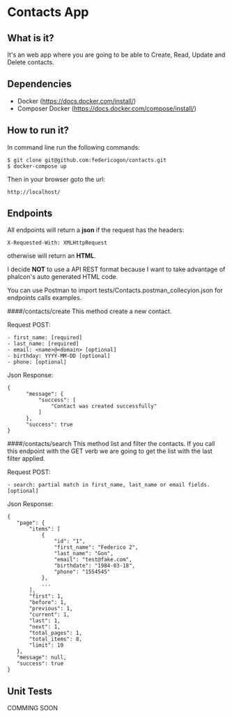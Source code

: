 # Contacts App

## What is it?
It's an web app where you are going to be able to Create, Read, Update and Delete contacts.

## Dependencies
- Docker (https://docs.docker.com/install/)
- Composer Docker (https://docs.docker.com/compose/install/)

## How to run it?
In command line run the following commands:
    
    $ git clone git@github.com:federicogon/contacts.git
    $ docker-compose up
    
Then in your browser goto the url:
    
    http://localhost/


## Endpoints
All endpoints will return a **json** if the request has the headers:
    
    X-Requested-With: XMLHttpRequest 

otherwise will return an **HTML**.

I decide **NOT** to use a API REST format because I want to take advantage of phalcon's  auto generated HTML code. 


You can use Postman to import tests/Contacts.postman_collecyion.json for endpoints calls examples.

####/contacts/create
This method create a new contact.

Request POST:

    - first_name: [required]
    - last_name: [required]
    - email: <name>@<domain> [optional]
    - birthday: YYYY-MM-DD [optional]
    - phone: [optional]
Json Response:

    {
          "message": {
              "success": [
                  "Contact was created successfully"
              ]
          },
          "success": true
    }
    
####/contacts/search
This method list and filter the contacts.
If you call this endpoint with the GET verb we are going to get the list with the last filter applied. 

Request POST: 

    - search: partial match in first_name, last_name or email fields. [optional]

Json Response:

    {
       "page": {
           "items": [
               {
                   "id": "1",
                   "first_name": "Federico 2",
                   "last_name": "Gon",
                   "email": "test@fake.com",
                   "birthdate": "1984-03-18",
                   "phone": "1554545"
               },
               ...
           ],
           "first": 1,
           "before": 1,
           "previous": 1,
           "current": 1,
           "last": 1,
           "next": 1,
           "total_pages": 1,
           "total_items": 8,
           "limit": 10
       },
       "message": null,
       "success": true
    }

## Unit Tests
COMMING SOON